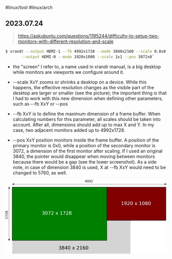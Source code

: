 #linux/tool #linux/arch 
## 2023.07.24

> https://askubuntu.com/questions/1195244/difficulty-to-setup-two-monitors-with-different-resolution-and-scale

```bash
$ xrandr --output HDMI-1 --fb 4992x1728 --mode 3840x2160 --scale 0.8x0.8 --pos 0x0 --primary \
       --output HDMI-0 --mode 1920x1080 --scale 1x1 --pos 3072x0`
```

- the "screen" I refer to, a name used in xrandr manual, is a big desktop while monitors are viewports we configure around it.


- --scale XxY zooms or shrinks a desktop on a device. While this happens, the effective resolution changes as the visible part of the desktop are larger or smaller (see the picture); the important thing is that I had to work with this new dimension when defining other parameters, such as --fb XxY or --pos

- --fb XxY is to define the maximum dimension of a frame buffer. When calculating numbers for this parameter, all scales should be taken into account. After all, dimensions should add up to max X and Y. In my case, two adjacent monitors added up to 4992x1728.

- --pos XxY position monitors inside the frame buffer. A position of the primary monitor is 0x0, while a position of the secondary monitor is 3072, a dimension of the first monitor after scaling. If I used an original 3840, the pointer would disappear when moving between monitors because there would be a gap (see the lower screenshot). As a side note, in case of dimension 3840 is used, X at --fb XxY would need to be changed to 5760, as well.

![alt](../images/xrandr-screen.png)